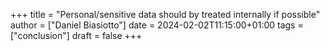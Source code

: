 +++
title = "Personal/sensitive data should by treated internally if possible"
author = ["Daniel Biasiotto"]
date = 2024-02-02T11:15:00+01:00
tags = ["conclusion"]
draft = false
+++
